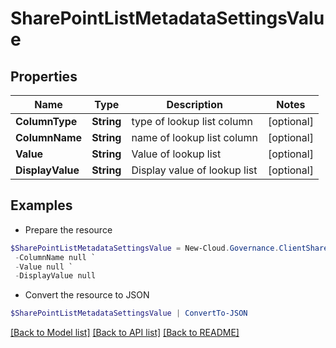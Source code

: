 # SharePointListMetadataSettingsValue
## Properties

Name | Type | Description | Notes
------------ | ------------- | ------------- | -------------
**ColumnType** | **String** | type of lookup list column | [optional] 
**ColumnName** | **String** | name of lookup list column | [optional] 
**Value** | **String** | Value of lookup list | [optional] 
**DisplayValue** | **String** | Display value of lookup list | [optional] 

## Examples

- Prepare the resource
```powershell
$SharePointListMetadataSettingsValue = New-Cloud.Governance.ClientSharePointListMetadataSettingsValue  -ColumnType null `
 -ColumnName null `
 -Value null `
 -DisplayValue null
```

- Convert the resource to JSON
```powershell
$SharePointListMetadataSettingsValue | ConvertTo-JSON
```

[[Back to Model list]](../README.md#documentation-for-models) [[Back to API list]](../README.md#documentation-for-api-endpoints) [[Back to README]](../README.md)

